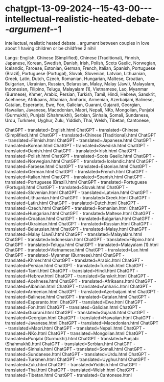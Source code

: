 # chatgpt-13-09-2024--15-43-00---intellectual-realistic-heated-debate-_-argument-_-1
intellectual, realistic heated debate _ argument between couples in love about 1 having children or be childfree 2 nihil


Langs:
English, Chinese (Simplified), Chinese (Traditional), Finnish, Japanese, Korean, Swedish, Danish, Irish, Polish, Scots Gaelic, Norwegian, Icelandic, Faroese, Estonian, German, French, Italian, Spanish, Portuguese (Brazil), Portuguese (Portugal), Slovak, Slovenian, Latvian, Lithuanian, Greek, Latin, Dutch, Czech, Romanian, Hungarian, Maltese, Croatian, Bulgarian, Ukrainian, Russian, Belarusian, Malay, Malay (Jawi), Malayalam, Indonesian, Filipino, Telugu, Malayalam (1), Vietnamese, Lao, Myanmar (Burmese), Khmer, Arabic, Persian, Turkish, Tamil, Hindi, Hebrew, Sanskrit, Acehnese, Afrikaans, Albanian, Amharic, Armenian, Azerbaijani, Balinese, Catalan, Esperanto, Ewe, Fon, Galician, Guarani, Gujarati, Georgian, Hawaiian, Javanese, Macedonian, Maori, Nepali, NKo, Mongolian, Punjabi (Gurmukhi), Punjabi (Shahmukhi), Serbian, Sinhala, Somali, Sundanese, Urdu, Turkmen, Uyghur, Zulu, Yiddish, Thai, Welsh, Tibetan, Cantonese, 


ChatGPT - translated=English.html
ChatGPT - translated=Chinese (Simplified).html
ChatGPT - translated=Chinese (Traditional).html
ChatGPT - translated=Finnish.html
ChatGPT - translated=Japanese.html
ChatGPT - translated=Korean.html
ChatGPT - translated=Swedish.html
ChatGPT - translated=Danish.html
ChatGPT - translated=Irish.html
ChatGPT - translated=Polish.html
ChatGPT - translated=Scots Gaelic.html
ChatGPT - translated=Norwegian.html
ChatGPT - translated=Icelandic.html
ChatGPT - translated=Faroese.html
ChatGPT - translated=Estonian.html
ChatGPT - translated=German.html
ChatGPT - translated=French.html
ChatGPT - translated=Italian.html
ChatGPT - translated=Spanish.html
ChatGPT - translated=Portuguese (Brazil).html
ChatGPT - translated=Portuguese (Portugal).html
ChatGPT - translated=Slovak.html
ChatGPT - translated=Slovenian.html
ChatGPT - translated=Latvian.html
ChatGPT - translated=Lithuanian.html
ChatGPT - translated=Greek.html
ChatGPT - translated=Latin.html
ChatGPT - translated=Dutch.html
ChatGPT - translated=Czech.html
ChatGPT - translated=Romanian.html
ChatGPT - translated=Hungarian.html
ChatGPT - translated=Maltese.html
ChatGPT - translated=Croatian.html
ChatGPT - translated=Bulgarian.html
ChatGPT - translated=Ukrainian.html
ChatGPT - translated=Russian.html
ChatGPT - translated=Belarusian.html
ChatGPT - translated=Malay.html
ChatGPT - translated=Malay (Jawi).html
ChatGPT - translated=Malayalam.html
ChatGPT - translated=Indonesian.html
ChatGPT - translated=Filipino.html
ChatGPT - translated=Telugu.html
ChatGPT - translated=Malayalam (1).html
ChatGPT - translated=Vietnamese.html
ChatGPT - translated=Lao.html
ChatGPT - translated=Myanmar (Burmese).html
ChatGPT - translated=Khmer.html
ChatGPT - translated=Arabic.html
ChatGPT - translated=Persian.html
ChatGPT - translated=Turkish.html
ChatGPT - translated=Tamil.html
ChatGPT - translated=Hindi.html
ChatGPT - translated=Hebrew.html
ChatGPT - translated=Sanskrit.html
ChatGPT - translated=Acehnese.html
ChatGPT - translated=Afrikaans.html
ChatGPT - translated=Albanian.html
ChatGPT - translated=Amharic.html
ChatGPT - translated=Armenian.html
ChatGPT - translated=Azerbaijani.html
ChatGPT - translated=Balinese.html
ChatGPT - translated=Catalan.html
ChatGPT - translated=Esperanto.html
ChatGPT - translated=Ewe.html
ChatGPT - translated=Fon.html
ChatGPT - translated=Galician.html
ChatGPT - translated=Guarani.html
ChatGPT - translated=Gujarati.html
ChatGPT - translated=Georgian.html
ChatGPT - translated=Hawaiian.html
ChatGPT - translated=Javanese.html
ChatGPT - translated=Macedonian.html
ChatGPT - translated=Maori.html
ChatGPT - translated=Nepali.html
ChatGPT - translated=NKo.html
ChatGPT - translated=Mongolian.html
ChatGPT - translated=Punjabi (Gurmukhi).html
ChatGPT - translated=Punjabi (Shahmukhi).html
ChatGPT - translated=Serbian.html
ChatGPT - translated=Sinhala.html
ChatGPT - translated=Somali.html
ChatGPT - translated=Sundanese.html
ChatGPT - translated=Urdu.html
ChatGPT - translated=Turkmen.html
ChatGPT - translated=Uyghur.html
ChatGPT - translated=Zulu.html
ChatGPT - translated=Yiddish.html
ChatGPT - translated=Thai.html
ChatGPT - translated=Welsh.html
ChatGPT - translated=Tibetan.html
ChatGPT - translated=Cantonese.html


